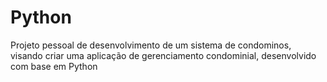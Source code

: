 # Python
Projeto pessoal de desenvolvimento de um sistema de condominos, visando criar uma aplicação de gerenciamento condominial, desenvolvido com base em Python
